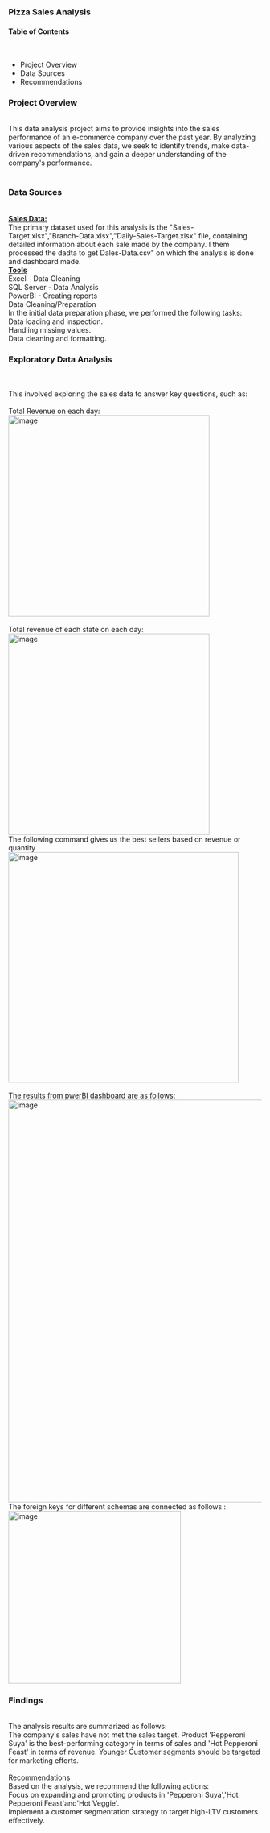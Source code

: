 <h3>Pizza Sales Analysis</h3>
<h4>Table of Contents</h4><br>
<ul><li>Project Overview</li>
<li>Data Sources</li>
<li>Recommendations</li>
</ul>
<h3>Project Overview</h3>
<br>
This data analysis project aims to provide insights into the sales performance of an e-commerce company over the past year. By analyzing various aspects of the sales data, we seek to identify trends, make data-driven recommendations, and gain a deeper understanding of the company's performance.
<br>
<br>
<h3>Data Sources</h3><br>
<b><u>Sales Data:</u></b>
<br>The primary dataset used for this analysis is the "Sales-Target.xlsx","Branch-Data.xlsx","Daily-Sales-Target.xlsx" file, containing detailed information about each sale made by the company.
I them processed the dadta to get Dales-Data.csv" on which the analysis is done and dashboard made.<br>
<b><u>Tools</u></b><br>
Excel - Data Cleaning<br>
SQL Server - Data Analysis<br>
PowerBI - Creating reports<br>
Data Cleaning/Preparation<br>
In the initial data preparation phase, we performed the following tasks:
<br>
Data loading and inspection.<br>
Handling missing values.<br>
Data cleaning and formatting.<br>
<h3>Exploratory Data Analysis</h3><br><br>
This involved exploring the sales data to answer key questions, such as:
<br>
<br>
Total Revenue on each day: <br><img width="400" alt="image" src="https://github.com/Sneha-2310/Sales_Analysis/assets/98509803/bc30c564-3428-46f6-b93e-949ea70a4e80">
<br><br>
Total revenue of each state on each day: 
<br>
<img width="400" alt="image" src="https://github.com/Sneha-2310/Sales_Analysis/assets/98509803/9c37c46a-fbe9-42f9-a791-37a3674ae387">
<br>
The following command gives us the best sellers based on revenue or quantity
<br><img width="458" alt="image" src="https://github.com/Sneha-2310/Sales_Analysis/assets/98509803/db011af8-fe14-495b-a2e1-8672ae0d8fe7">
<br><br>
The results from pwerBI dashboard are as follows:
<br><img width="800" alt="image" src="https://github.com/Sneha-2310/Sales_Analysis/assets/98509803/acf73cce-3dde-436a-83ed-cb621c1f36ba">
<br>The foreign keys for different schemas are connected as follows :<br>
<img width="343" alt="image" src="https://github.com/Sneha-2310/Sales_Analysis/assets/98509803/7e437c3d-fb85-46bf-8171-666b00cf9624">

<h3>Findings</h3>
<br>
The analysis results are summarized as follows:
<br>
The company's sales have not met the sales target.
Product 'Pepperoni Suya' is the best-performing category in terms of sales and 'Hot Pepperoni Feast' in terms of revenue.
Younger Customer segments should be targeted for marketing efforts.
<br><br>
Recommendations<br>
Based on the analysis, we recommend the following actions:
<br>
Focus on expanding and promoting products in 'Pepperoni Suya','Hot Pepperoni Feast'and'Hot Veggie'.
<br>
Implement a customer segmentation strategy to target high-LTV customers effectively.
